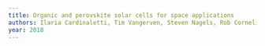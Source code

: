 ```yaml
---
title: Organic and perovskite solar cells for space applications
authors: Ilaria Cardinaletti, Tim Vangerven, Steven Nagels, Rob Cornelissen, Dieter Schreurs, Jaroslav Hruby, Jelle Vodnik, Dries Devisscher, Jurgen Kesters, Jan D’Haen, Alexis Franquet, Valentina Spampinato, Thierry Conard, Wouter Maes, Wim Deferme, Jean V. Manca
year: 2018
---
```


